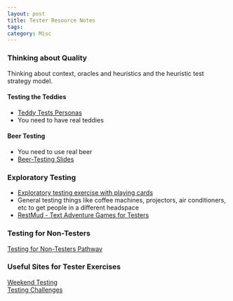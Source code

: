 ```yaml
---
layout: post
title: Tester Resource Notes
tags: 
category: Misc
---
```


### Thinking about Quality

Thinking about context, oracles and heuristics and the heuristic test strategy model. 

#### Testing the Teddies 

- <a href="{{ site.url }}/assets/documents/Teddy-Tests.zip">Teddy Tests Personas</a>  
- You need to have real teddies 

#### Beer Testing  

- You need to use real beer  
- <a href="{{ site.url }}/assets/documents/Beer-Testing.pptx">Beer-Testing Slides</a>  

### Exploratory Testing  

- <a href="{{ site.url }}/assets/documents/exploratory-testing-with-playing-cards.pdf">Exploratory testing exercise with playing cards</a>  
- General testing things like coffee machines, projectors, air conditioners, etc to get people in a different headspace
- [RestMud - Text Adventure Games for Testers](http://compendiumdev.co.uk/)  


### Testing for Non-Testers   

[Testing for Non-Testers Pathway](http://katrinatester.blogspot.co.nz/2015/11/testing-for-non-testers-pathway.html)  


### Useful Sites for Tester Exercises

[Weekend Testing](http://weekendtesting.com/)  
[Testing Challenges](http://testing-challenges.org/)  
